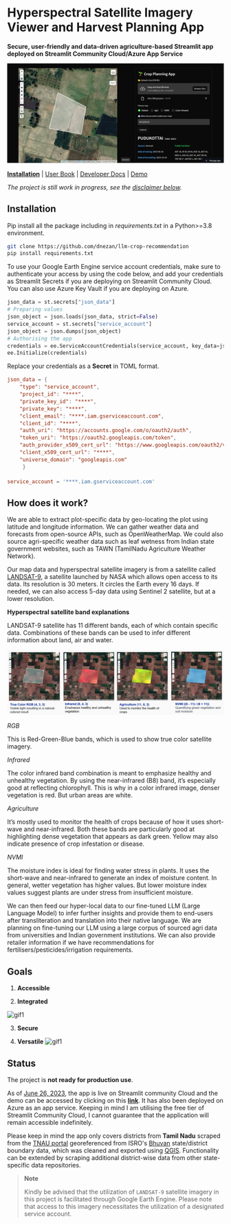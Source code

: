 # Hyperspectral Satellite Imagery Viewer and Harvest Planning App 

**Secure, user-friendly and data-driven agriculture-based Streamlit app deployed on Streamlit Community Cloud/Azure App Service**

![](./data/gifs/banner_poc.png)

**[Installation](./install)**
| [User Book](https://paradigmxyz.github.io/reth)
| [Developer Docs](./docs)
| [Demo](https://agritech-crop-app.streamlit.app/)

*The project is still work in progress, see the [disclaimer below](#status).*

## Installation

Pip install all the package including in *requirements.txt* in a Python>=3.8 environment.
```sh
git clone https://github.com/dnezan/llm-crop-recommendation
pip install requirements.txt
```
To use your Google Earth Engine service account credentials, make sure to authenticate your access by using the code below, and add your credentials as Streamlit Secrets if you are deploying on Streamlit Community Cloud. You can also use Azure Key Vault if you are deploying on Azure.

```python
json_data = st.secrets["json_data"]
# Preparing values
json_object = json.loads(json_data, strict=False)
service_account = st.secrets["service_account"]
json_object = json.dumps(json_object)
# Authorising the app
credentials = ee.ServiceAccountCredentials(service_account, key_data=json_object)
ee.Initialize(credentials)
```

Replace your credentials as a **Secret** in TOML format.
```toml
json_data = { 
    "type": "service_account",
    "project_id": "****",
    "private_key_id": "****",
    "private_key": "****",
    "client_email": "****.iam.gserviceaccount.com",
    "client_id": "****",
    "auth_uri": "https://accounts.google.com/o/oauth2/auth",
    "token_uri": "https://oauth2.googleapis.com/token",
    "auth_provider_x509_cert_url": "https://www.googleapis.com/oauth2/v1/certs",
    "client_x509_cert_url": "****",
    "universe_domain": "googleapis.com"
     }

service_account = '****.iam.gserviceaccount.com'
```

## How does it work?

We are able to extract plot-specific data by geo-locating the plot using latitude and longitude information. We can gather weather data and forecasts from open-source APIs, such as OpenWeatherMap. We could also source agri-specific weather data such as leaf wetness from Indian state government websites, such as TAWN (TamilNadu Agriculture Weather Network). 

Our map data and hyperspectral satellite imagery is from a satellite called [LANDSAT-9](https://developers.google.com/earth-engine/datasets/catalog/landsat-9), a satellite launched by NASA which allows open access to its data. Its resolution is 30 meters. It circles the Earth every 16 days. If needed, we can also access 5-day data using Sentinel 2 satellite, but at a lower resolution.

**Hyperspectral satellite band explanations**

LANDSAT-9 satellite has 11 different bands, each of which contain specific data. Combinations of these bands can be used to infer different information about land, air and water.

![](./data/gifs/hyper.png)

*RGB*

This is Red-Green-Blue bands, which is used to show true color satellite imagery.

*Infrared*

The color infrared band combination is meant to emphasize healthy and unhealthy vegetation. By using the near-infrared (B8) band, it’s especially good at reflecting chlorophyll. This is why in a color infrared image, denser vegetation is red. But urban areas are white.

*Agriculture*

It’s mostly used to monitor the health of crops because of how it uses short-wave and near-infrared. Both these bands are particularly good at highlighting dense vegetation that appears as dark green. Yellow may also indicate presence of crop infestation or disease.

*NVMI*

The moisture index is ideal for finding water stress in plants. It uses the short-wave and near-infrared to generate an index of moisture content. In general, wetter vegetation has higher values. But lower moisture index values suggest plants are under stress from insufficient moisture.

We can then feed our hyper-local data to our fine-tuned LLM (Large Language Model) to infer further insights and provide them to end-users after transliteration and translation into their native language. We are planning on fine-tuning our LLM using a large corpus of sourced agri data from universities and Indian government institutions. We can also provide retailer information if we have recommendations for fertilisers/pesticides/irrigation requirements.

## Goals
1. **Accessible**

2. **Integrated**

![gif1](https://github.com/dnezan/llm-crop-recommendation/blob/main/data/gifs/browse.gif?raw=true)

3. **Secure**

4. **Versatile**
![gif1](https://github.com/dnezan/llm-crop-recommendation/blob/main/data/gifs/versatile.gif?raw=true)

## Status

The project is **not ready for production use**.

As of <u>June 26, 2023</u>, the app is live on Streamlit community Cloud and the demo can be accessed by clicking on this **[link](https://agritech-crop-app.streamlit.app/)**. It has also been deployed on Azure as an app service. Keeping in mind I am utilising the free tier of Streamlit Community Cloud, I cannot guarantee that the application will remain accessible indefinitely.

Please keep in mind the app only covers districts from **Tamil Nadu** scraped from the [TNAU portal](http://www.agritech.tnau.ac.in/expert_system/paddy/seasonvariety.html) georeferenced from ISRO's [Bhuvan](https://bhuvan-app1.nrsc.gov.in/state/PB) state/district boundary data, which was cleaned and exported using [QGIS](https://www.qgis.org/en/site/). Functionality can be extended by scraping additional district-wise data from other state-specific data repositories.

> **Note**
> 
> Kindly be advised that the utilization of `LANDSAT-9` satellite imagery in this project is facilitated through Google Earth Engine. Please note that access to this imagery necessitates the utilization of a designated service account.

